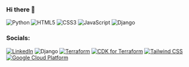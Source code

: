 ### Hi there 👋
![Python](https://img.shields.io/badge/python-3670A0?style=for-the-badge&logo=python&logoColor=ffdd54)
![HTML5](https://img.shields.io/badge/html5-%23E34F26.svg?style=for-the-badge&logo=html5&logoColor=white)
![CSS3](https://img.shields.io/badge/css3-%231572B6.svg?style=for-the-badge&logo=css3&logoColor=white)
![JavaScript](https://img.shields.io/badge/javascript-%23323330.svg?style=for-the-badge&logo=javascript&logoColor=%23F7DF1E)
![Django](https://img.shields.io/badge/django-%23092E20.svg?style=for-the-badge&logo=django&logoColor=white)


### Socials:
[![LinkedIn](https://img.shields.io/badge/-LinkedIn-090909?style=for-the-badge&logo=linkedin&logoColor=007BB6)](https://www.linkedin.com/in/joseconejerosivo/)
![Django](https://img.shields.io/badge/-Django-092E20?style=for-the-badge&logo=django&logoColor=white)
[![Terraform](https://img.shields.io/badge/-Terraform-623CE4?style=for-the-badge&logo=terraform&logoColor=white)](https://www.terraform.io/)
[![CDK for Terraform](https://img.shields.io/badge/-CDK%20for%20Terraform-3949AB?style=for-the-badge&logo=amazonaws&logoColor=white)](https://cdk.tf/)
[![Tailwind CSS](https://img.shields.io/badge/-Tailwind%20CSS-38B2AC?style=for-the-badge&logo=tailwind-css&logoColor=white)](https://tailwindcss.com/)
[![Google Cloud Platform](https://img.shields.io/badge/-Google%20Cloud-4285F4?style=for-the-badge&logo=google-cloud&logoColor=white)](https://cloud.google.com/)

<!--
**anjum-py/anjum-py** is a ✨ _special_ ✨ repository because its `README.md` (this file) appears on your GitHub profile.

Here are some ideas to get you started:

- 🔭 I’m currently working on ...
- 🌱 I’m currently learning ...
- 👯 I’m looking to collaborate on ...
- 🤔 I’m looking for help with ...
- 💬 Ask me about ...
- 📫 How to reach me: ...
- 😄 Pronouns: ...
- ⚡ Fun fact: ...
-->
